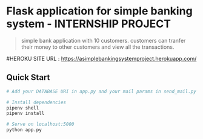 # Flask application for simple banking system - INTERNSHIP PROJECT

> simple bank application with 10 customers. customers can tranfer their money to other customers and view all the transactions.

#HEROKU SITE URL : https://asimplebankingsystemproject.herokuapp.com/

## Quick Start

```bash
# Add your DATABASE URI in app.py and your mail params in send_mail.py

# Install dependencies
pipenv shell
pipenv install

# Serve on localhost:5000
python app.py
```
